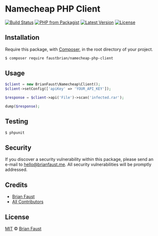 # Namecheap PHP Client

[![Build Status](https://img.shields.io/travis/faustbrian/Namecheap-PHP-Client/master.svg?style=flat-square)](https://travis-ci.org/faustbrian/Namecheap-PHP-Client)
[![PHP from Packagist](https://img.shields.io/packagist/php-v/faustbrian/namecheap-php-client.svg?style=flat-square)]()
[![Latest Version](https://img.shields.io/github/release/faustbrian/Namecheap-PHP-Client.svg?style=flat-square)](https://github.com/faustbrian/Namecheap-PHP-Client/releases)
[![License](https://img.shields.io/packagist/l/faustbrian/Namecheap-PHP-Client.svg?style=flat-square)](https://packagist.org/packages/faustbrian/Namecheap-PHP-Client)

## Installation

Require this package, with [Composer](https://getcomposer.org/), in the root directory of your project.

```bash
$ composer require faustbrian/namecheap-php-client
```

## Usage

```php
$client = new BrianFaust\Namecheap\Client();
$client->setConfig(['apiKey' => 'YOUR_API_KEY']);

$response = $client->api('File')->scan('infected.rar');

dump($response);
```

## Testing

``` bash
$ phpunit
```

## Security

If you discover a security vulnerability within this package, please send an e-mail to hello@brianfaust.me. All security vulnerabilities will be promptly addressed.

## Credits

- [Brian Faust](https://github.com/faustbrian)
- [All Contributors](../../contributors)

## License

[MIT](LICENSE) © [Brian Faust](https://brianfaust.me)
